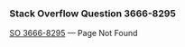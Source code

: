 ### Stack Overflow Question 3666-8295

[SO 3666-8295](http://stackoverflow.com/q/36668295) &mdash;
Page Not Found

